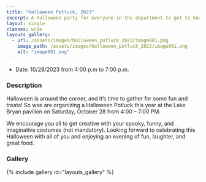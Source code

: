 ```yaml
---
title: "Halloween Potluck, 2023"
excerpt: A Halloween party for everyone in the department to get to know each other over some fun and good food.
layout: single
classes: wide
layouts_gallery:
  - url: /assets/images/halloween_potluck_2023/image001.png
    image_path: /assets/images/halloween_potluck_2023/image001.png
    alt: "image001.png"
---
```


- Date: 10/28/2023 from 4:00 p.m to 7:00 p.m.

### Description

Halloween is around the corner, and it’s time to gather for some fun and treats! So wse are organizing a Halloween Potluck this year at the Lake Bryan pavilion on Saturday, October 28 from 4:00 – 7:00 PM.

We encourage you all to get creative with your spooky, funny, and imaginative costumes (not mandatory). Looking forward to celebrating this Halloween with all of you and enjoying an evening of fun, laughter, and great food.

### Gallery 

{% include gallery id="layouts_gallery" %}

